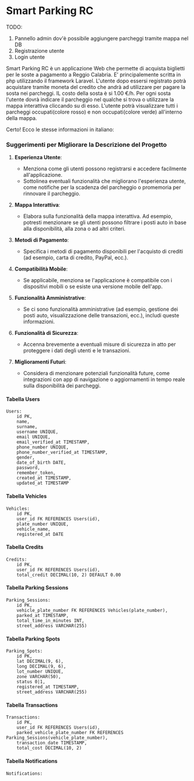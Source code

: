 # Smart Parking RC

TODO:

1. Pannello admin dov'è possibile aggiungere parcheggi tramite mappa nel DB
2. Registrazione utente
3. Login utente

Smart Parking RC è un applicazione Web che permette di acquista biglietti per le soste a pagamento a Reggio Calabria.
E' principalemente scritta in php utilizzando il framework Laravel.
L'utente dopo essersi registrato potrà acquistare tramite moneta del credito che andrà ad utilizzare per pagare la sosta nei parcheggi.
IL costo della sosta è si 1.00 €/h.
Per ogni sosta l'utente dovrà indicare il parcheggio nel qualche si trova o utilizzare la mappa interattiva cliccando su di esso.
L'utente potrà visualizzare tutti i parcheggi occupati(colore rosso) e non occupati(colore verde) all'interno della mappa.

Certo! Ecco le stesse informazioni in italiano:

### Suggerimenti per Migliorare la Descrizione del Progetto

1. **Esperienza Utente**:

    - Menziona come gli utenti possono registrarsi e accedere facilmente all'applicazione.
    - Sottolinea eventuali funzionalità che migliorano l'esperienza utente, come notifiche per la scadenza del parcheggio o promemoria per rinnovare il parcheggio.

2. **Mappa Interattiva**:

    - Elabora sulla funzionalità della mappa interattiva. Ad esempio, potresti menzionare se gli utenti possono filtrare i posti auto in base alla disponibilità, alla zona o ad altri criteri.

3. **Metodi di Pagamento**:

    - Specifica i metodi di pagamento disponibili per l'acquisto di crediti (ad esempio, carta di credito, PayPal, ecc.).

4. **Compatibilità Mobile**:

    - Se applicabile, menziona se l'applicazione è compatibile con i dispositivi mobili o se esiste una versione mobile dell'app.

5. **Funzionalità Amministrative**:

    - Se ci sono funzionalità amministrative (ad esempio, gestione dei posti auto, visualizzazione delle transazioni, ecc.), includi queste informazioni.

6. **Funzionalità di Sicurezza**:

    - Accenna brevemente a eventuali misure di sicurezza in atto per proteggere i dati degli utenti e le transazioni.

7. **Miglioramenti Futuri**:
    - Considera di menzionare potenziali funzionalità future, come integrazioni con app di navigazione o aggiornamenti in tempo reale sulla disponibilità dei parcheggi.

#### Tabella Users

```plaintext
Users:
    id PK,
    name,
    surname,
    username UNIQUE,
    email UNIQUE,
    email_verified_at TIMESTAMP,
    phone_number UNIQUE,
    phone_number_verified_at TIMESTAMP,
    gender,
    date_of_birth DATE,
    password,
    remember_token,
    created_at TIMESTAMP,
    updated_at TIMESTAMP
```

#### Tabella Vehicles

```plaintext
Vehicles:
    id PK,
    user_id FK REFERENCES Users(id),
    plate_number UNIQUE,
    vehicle_name,
    registered_at DATE
```

#### Tabella Credits

```plaintext
Credits:
    id PK,
    user_id FK REFERENCES Users(id),
    total_credit DECIMAL(10, 2) DEFAULT 0.00
```

#### Tabella Parking Sessions

```plaintext
Parking_Sessions:
    id PK,
    vehicle_plate_number FK REFERENCES Vehicles(plate_number),
    parked_at TIMESTAMP,
    total_time_in_minutes INT,
    street_address VARCHAR(255)
```

#### Tabella Parking Spots

```plaintext
Parking_Spots:
    id PK,
    lat DECIMAL(9, 6),
    long DECIMAL(9, 6),
    lot_number UNIQUE,
    zone VARCHAR(50),
    status 0|1,
    registered_at TIMESTAMP,
    street_address VARCHAR(255)
```

#### Tabella Transactions

```plaintext
Transactions:
    id PK,
    user_id FK REFERENCES Users(id),
    parked_vehicle_plate_number FK REFERENCES Parking_Sessions(vehicle_plate_number),
    transaction_date TIMESTAMP,
    total_cost DECIMAL(10, 2)
```

#### Tabella Notifications

```plaintext
Notifications:

```
